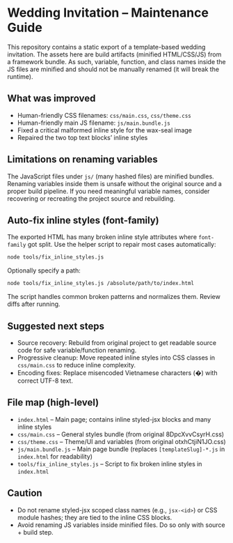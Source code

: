 # Wedding Invitation – Maintenance Guide

This repository contains a static export of a template-based wedding invitation. The assets here are build artifacts (minified HTML/CSS/JS) from a framework bundle. As such, variable, function, and class names inside the JS files are minified and should not be manually renamed (it will break the runtime).

## What was improved

- Human-friendly CSS filenames: `css/main.css`, `css/theme.css`
- Human-friendly main JS filename: `js/main.bundle.js`
- Fixed a critical malformed inline style for the wax-seal image
- Repaired the two top text blocks’ inline styles

## Limitations on renaming variables

The JavaScript files under `js/` (many hashed files) are minified bundles. Renaming variables inside them is unsafe without the original source and a proper build pipeline. If you need meaningful variable names, consider recovering or recreating the project source and rebuilding.

## Auto-fix inline styles (font-family)

The exported HTML has many broken inline style attributes where `font-family` got split. Use the helper script to repair most cases automatically:

```bash
node tools/fix_inline_styles.js
```

Optionally specify a path:

```bash
node tools/fix_inline_styles.js /absolute/path/to/index.html
```

The script handles common broken patterns and normalizes them. Review diffs after running.

## Suggested next steps

- Source recovery: Rebuild from original project to get readable source code for safe variable/function renaming.
- Progressive cleanup: Move repeated inline styles into CSS classes in `css/main.css` to reduce inline complexity.
- Encoding fixes: Replace misencoded Vietnamese characters (�) with correct UTF-8 text.

## File map (high-level)

- `index.html` – Main page; contains inline styled-jsx blocks and many inline styles
- `css/main.css` – General styles bundle (from original 8DpcXvvCsyrH.css)
- `css/theme.css` – Theme/UI and variables (from original otxhCtjiN1JO.css)
- `js/main.bundle.js` – Main page bundle (replaces `[templateSlug]-*.js` in `index.html` for readability)
- `tools/fix_inline_styles.js` – Script to fix broken inline styles in `index.html`

## Caution

- Do not rename styled-jsx scoped class names (e.g., `jsx-<id>`) or CSS module hashes; they are tied to the inline CSS blocks.
- Avoid renaming JS variables inside minified files. Do so only with source + build step.
